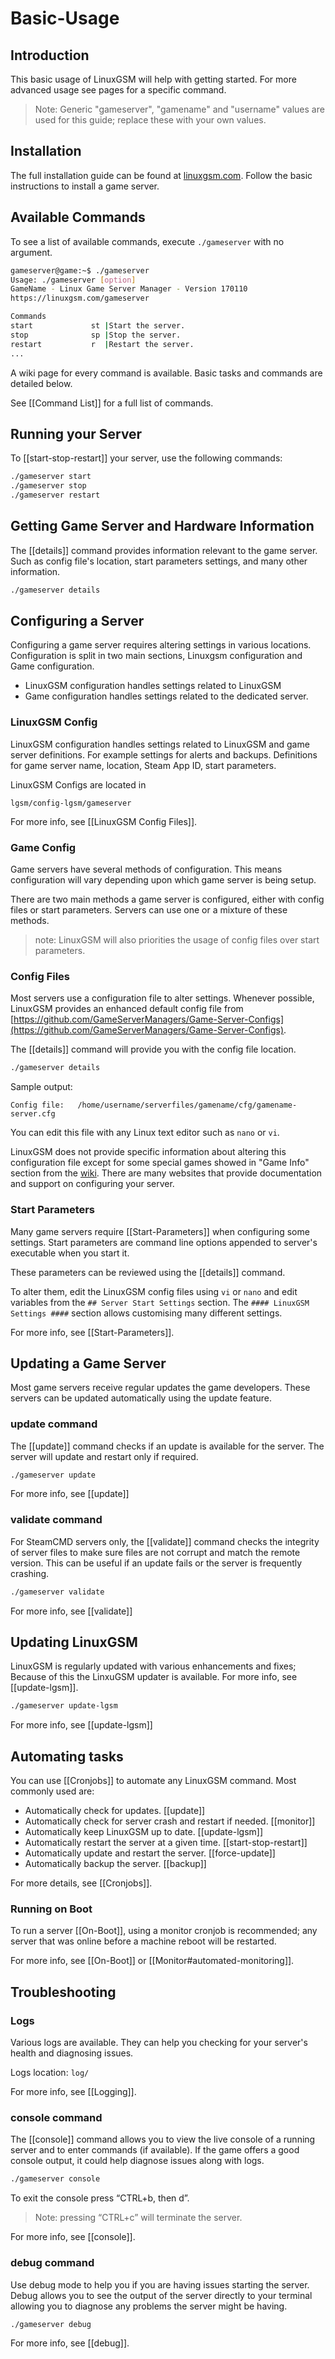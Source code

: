 # Basic-Usage

## Introduction

This basic usage of LinuxGSM will help with getting started. For more advanced usage see pages for a specific command.

> Note: Generic "gameserver", "gamename" and "username" values are used for this guide; replace these with your own values.

## Installation

The full installation guide can be found at [linuxgsm.com](https://linuxgsm.com/). Follow the basic instructions to install a game server.

## Available Commands

To see a list of available commands, execute `./gameserver` with no argument.

```bash
gameserver@game:~$ ./gameserver
Usage: ./gameserver [option]
GameName - Linux Game Server Manager - Version 170110
https://linuxgsm.com/gameserver

Commands
start             st |Start the server.
stop              sp |Stop the server.
restart           r  |Restart the server.
...
```

A wiki page for every command is available. Basic tasks and commands are detailed below.

See \[\[Command List\]\] for a full list of commands.

## Running your Server

To \[\[start-stop-restart\]\] your server, use the following commands:

```bash
./gameserver start
./gameserver stop
./gameserver restart
```

## Getting Game Server and Hardware Information

The \[\[details\]\] command provides information relevant to the game server. Such as config file's location, start parameters settings, and many other information.

```bash
./gameserver details
```

## Configuring a Server

Configuring a game server requires altering settings in various locations. Configuration is split in two main sections, Linuxgsm configuration and Game configuration.

* LinuxGSM configuration handles settings related to LinuxGSM
* Game configuration handles settings related to the dedicated server.

### LinuxGSM Config

LinuxGSM configuration handles settings related to LinuxGSM and game server definitions. For example settings for alerts and backups. Definitions for game server name, location, Steam App ID, start parameters.

LinuxGSM Configs are located in

```text
lgsm/config-lgsm/gameserver
```

For more info, see \[\[LinuxGSM Config Files\]\].

### Game Config

Game servers have several methods of configuration. This means configuration will vary depending upon which game server is being setup.

There are two main methods a game server is configured, either with config files or start parameters. Servers can use one or a mixture of these methods.

> note: LinuxGSM will also priorities the usage of config files over start parameters.

### Config Files

Most servers use a configuration file to alter settings. Whenever possible, LinuxGSM provides an enhanced default config file from [https://github.com/GameServerManagers/Game-Server-Configs](https://github.com/GameServerManagers/Game-Server-Configs).

The \[\[details\]\] command will provide you with the config file location.

```bash
./gameserver details
```

Sample output:

```text
Config file:   /home/username/serverfiles/gamename/cfg/gamename-server.cfg
```

You can edit this file with any Linux text editor such as `nano` or `vi`.

LinuxGSM does not provide specific information about altering this configuration file except for some special games showed in "Game Info" section from the [wiki](https://github.com/GameServerManagers/LinuxGSM/wiki). There are many websites that provide documentation and support on configuring your server.

### Start Parameters

Many game servers require \[\[Start-Parameters\]\] when configuring some settings. Start parameters are command line options appended to server's executable when you start it.

These parameters can be reviewed using the \[\[details\]\] command.

To alter them, edit the LinuxGSM config files using `vi` or `nano` and edit variables from the `## Server Start Settings` section. The `#### LinuxGSM Settings ####` section allows customising many different settings.

For more info, see \[\[Start-Parameters\]\].

## Updating a Game Server

Most game servers receive regular updates the game developers. These servers can be updated automatically using the update feature.

### update command

The \[\[update\]\] command checks if an update is available for the server. The server will update and restart only if required.

```bash
./gameserver update
```

For more info, see \[\[update\]\]

### validate command

For SteamCMD servers only, the \[\[validate\]\] command checks the integrity of server files to make sure files are not corrupt and match the remote version. This can be useful if an update fails or the server is frequently crashing.

```bash
./gameserver validate
```

For more info, see \[\[validate\]\]

## Updating LinuxGSM

LinuxGSM is regularly updated with various enhancements and fixes; Because of this the LinxuGSM updater is available. For more info, see \[\[update-lgsm\]\].

```bash
./gameserver update-lgsm
```

For more info, see \[\[update-lgsm\]\]

## Automating tasks

You can use \[\[Cronjobs\]\] to automate any LinuxGSM command. Most commonly used are:

* Automatically check for updates. \[\[update\]\]
* Automatically check for server crash and restart if needed. \[\[monitor\]\]
* Automatically keep LinuxGSM up to date. \[\[update-lgsm\]\]
* Automatically restart the server at a given time. \[\[start-stop-restart\]\]
* Automatically update and restart the server. \[\[force-update\]\]
* Automatically backup the server. \[\[backup\]\]

For more details, see \[\[Cronjobs\]\].

### Running on Boot

To run a server \[\[On-Boot\]\], using a monitor cronjob is recommended; any server that was online before a machine reboot will be restarted.

For more info, see \[\[On-Boot\]\] or \[\[Monitor\#automated-monitoring\]\].

## Troubleshooting

### Logs

Various logs are available. They can help you checking for your server's health and diagnosing issues.

Logs location: `log/`

For more info, see \[\[Logging\]\].

### console command

The \[\[console\]\] command allows you to view the live console of a running server and to enter commands \(if available\). If the game offers a good console output, it could help diagnose issues along with logs.

```bash
./gameserver console
```

To exit the console press “CTRL+b, then d”.

> Note: pressing “CTRL+c” will terminate the server.

For more info, see \[\[console\]\].

### debug command

Use debug mode to help you if you are having issues starting the server. Debug allows you to see the output of the server directly to your terminal allowing you to diagnose any problems the server might be having.

```bash
./gameserver debug
```

For more info, see \[\[debug\]\].

